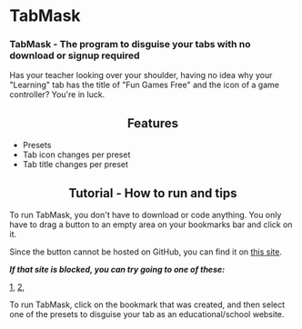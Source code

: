 # TabMask

### TabMask - The program to disguise your tabs with no download or signup required
Has your teacher looking over your shoulder, having no idea why your "Learning" tab has the title of "Fun Games Free" and the icon of a game controller? You're in luck.

<h2 align="center">Features</h2>

- Presets
- Tab icon changes per preset
- Tab title changes per preset

<h2 align="center">Tutorial - How to run and tips</h2>

To run TabMask, you don't have to download or code anything. You only have to drag a button to an empty area on your bookmarks bar and click on it.

Since the button cannot be hosted on GitHub, you can find it on [this site](https://1728.saraw25307.repl.co).

*__If that site is blocked, you can try going to one of these:__*

[1](https://1728.saraw25307.repl.co), [2](https://1728.saraw25307.repl.co), 


To run TabMask, click on the bookmark that was created, and then select one of the presets to disguise your tab as an educational/school website.













